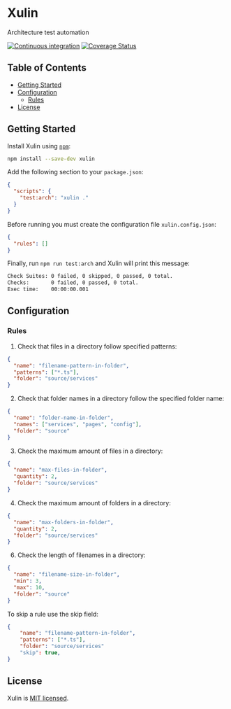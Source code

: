 # Xulin

Architecture test automation

[![Continuous integration](https://github.com/luansv1495/nata-cli/actions/workflows/ci.yml/badge.svg)](https://github.com/luansv1495/nata-cli/actions/workflows/ci.yml) [![Coverage Status](https://coveralls.io/repos/github/luansv1495/nata-cli/badge.svg?branch=main)](https://coveralls.io/github/luansv1495/nata-cli?branch=main)

## Table of Contents

- [Getting Started](#getting-started)
- [Configuration](#configuration)
  - [Rules](#rules)
- [License](#license)

## Getting Started

Install Xulin using [`npm`](https://www.npmjs.com/package/nata-cli):

```bash
npm install --save-dev xulin
```

Add the following section to your `package.json`:

```json
{
  "scripts": {
    "test:arch": "xulin ."
  }
}
```

Before running you must create the configuration file `xulin.config.json`:

```json
{
  "rules": []
}
```

Finally, run `npm run test:arch` and Xulin will print this message:

```bash
Check Suites: 0 failed, 0 skipped, 0 passed, 0 total.
Checks:       0 failed, 0 passed, 0 total.
Exec time:    00:00:00.001
```

## Configuration

### Rules

1. Check that files in a directory follow specified patterns:

```json
{
  "name": "filename-pattern-in-folder",
  "patterns": ["*.ts"],
  "folder": "source/services"
}
```

2. Check that folder names in a directory follow the specified folder name:

```json
{
  "name": "folder-name-in-folder",
  "names": ["services", "pages", "config"],
  "folder": "source"
}
```

3. Check the maximum amount of files in a directory:

```json
{
  "name": "max-files-in-folder",
  "quantity": 2,
  "folder": "source/services"
}
```

4. Check the maximum amount of folders in a directory:

```json
{
  "name": "max-folders-in-folder",
  "quantity": 2,
  "folder": "source/services"
}
```

6. Check the length of filenames in a directory:

```json
{
  "name": "filename-size-in-folder",
  "min": 3,
  "max": 10,
  "folder": "source"
}
```

To skip a rule use the skip field:

```json
{
    "name": "filename-pattern-in-folder",
    "patterns": ["*.ts"],
    "folder": "source/services"
    "skip": true,
}
```

## License

Xulin is [MIT licensed](./LICENSE).
